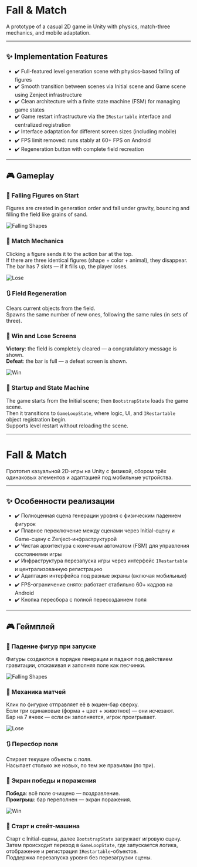 # Fall & Match  
A prototype of a casual 2D game in Unity with physics, match-three mechanics, and mobile adaptation.

---

## ✨ Implementation Features

- ✔️ Full-featured level generation scene with physics-based falling of figures  
- ✔️ Smooth transition between scenes via Initial scene and Game scene using Zenject infrastructure  
- ✔️ Clean architecture with a finite state machine (FSM) for managing game states  
- ✔️ Game restart infrastructure via the `IRestartable` interface and centralized registration  
- ✔️ Interface adaptation for different screen sizes (including mobile)  
- ✔️ FPS limit removed: runs stably at 60+ FPS on Android  
- ✔️ Regeneration button with complete field recreation  

---

## 🎮 Gameplay

### 🛀 Falling Figures on Start  
Figures are created in generation order and fall under gravity, bouncing and filling the field like grains of sand.

![Falling Shapes](Assets/Gifs/Fall%20Shapes.gif)

### 📏 Match Mechanics  
Clicking a figure sends it to the action bar at the top.  
If there are three identical figures (shape + color + animal), they disappear.  
The bar has 7 slots — if it fills up, the player loses.

![Lose](Assets/Gifs/Lose.gif)

### 🔃 Field Regeneration  
Clears current objects from the field.  
Spawns the same number of new ones, following the same rules (in sets of three).

### 🎉 Win and Lose Screens  
**Victory**: the field is completely cleared — a congratulatory message is shown.  
**Defeat**: the bar is full — a defeat screen is shown.

![Win](Assets/Gifs/Win.gif)

### 🚀 Startup and State Machine  
The game starts from the Initial scene; then `BootstrapState` loads the game scene.  
Then it transitions to `GameLoopState`, where logic, UI, and `IRestartable` object registration begin.  
Supports level restart without reloading the scene.

---

# Fall & Match  
Прототип казуальной 2D-игры на Unity с физикой, сбором трёх одинаковых элементов и адаптацией под мобильные устройства.

---

## ✨ Особенности реализации

- ✔️ Полноценная сцена генерации уровня с физическим падением фигурок  
- ✔️ Плавное переключение между сценами через Initial-сцену и Game-сцену с Zenject-инфраструктурой  
- ✔️ Чистая архитектура с конечным автоматом (FSM) для управления состояниями игры  
- ✔️ Инфраструктура перезапуска игры через интерфейс `IRestartable` и централизованную регистрацию  
- ✔️ Адаптация интерфейса под разные экраны (включая мобильные)  
- ✔️ FPS-ограничение снято: работает стабильно 60+ кадров на Android  
- ✔️ Кнопка пересбора с полной пересозданием поля  

---

## 🎮 Геймплей

### 🛀 Падение фигур при запуске  
Фигуры создаются в порядке генерации и падают под действием гравитации, отскакивая и заполняя поле как песчинки.

![Falling Shapes](Assets/Gifs/Fall%20Shapes.gif)

### 📏 Механика матчей  
Клик по фигурке отправляет её в экшен-бар сверху.  
Если три одинаковые (форма + цвет + животное) — они исчезают.  
Бар на 7 ячеек — если он заполняется, игрок проигрывает.

![Lose](Assets/Gifs/Lose.gif)

### 🔃 Пересбор поля  
Стирает текущие объекты с поля.  
Насыпает столько же новых, по тем же правилам (по три).

### 🎉 Экран победы и поражения  
**Победа**: всё поле очищено — поздравление.  
**Проигрыш**: бар переполнен — экран поражения.

![Win](Assets/Gifs/Win.gif)

### 🚀 Старт и стейт-машина  
Старт с Initial-сцены, далее `BootstrapState` загружает игровую сцену.  
Затем происходит переход в `GameLoopState`, где запускается логика, отображение и регистрация `IRestartable`-объектов.  
Поддержка перезапуска уровня без перезагрузки сцены.
